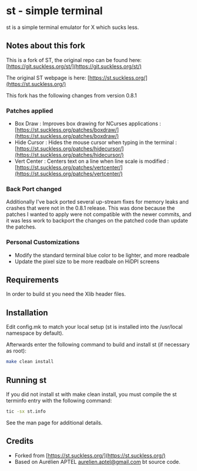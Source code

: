 # st - simple terminal

st is a simple terminal emulator for X which sucks less.

## Notes about this fork

This is a fork of ST, the original repo can be found here: [https://git.suckless.org/st/](https://git.suckless.org/st/)

The original ST webpage is here: [https://st.suckless.org/](https://st.suckless.org/)

This fork has the following changes from version 0.8.1

### Patches applied

* Box Draw : Improves box drawing for NCurses applications : [https://st.suckless.org/patches/boxdraw/](https://st.suckless.org/patches/boxdraw/)
* Hide Cursor : Hides the mouse cursor when typing in the terminal : [https://st.suckless.org/patches/hidecursor/](https://st.suckless.org/patches/hidecursor/)
* Vert Center : Centers text on a line when line scale is modified : [https://st.suckless.org/patches/vertcenter/](https://st.suckless.org/patches/vertcenter/)

### Back Port changed

Additionally I've back ported several up-stream fixes for memory leaks and crashes that were not in the 0.8.1 release.
This was done because the patches I wanted to apply were not compatible with the newer commits, and it was less work to
backport the changes on the patched code than update the patches.

### Personal Customizations

* Modify the standard terminal blue color to be lighter, and more readbale
* Update the pixel size to be more readbale on HiDPI screens

## Requirements

In order to build st you need the Xlib header files.

## Installation

Edit config.mk to match your local setup (st is installed into
the /usr/local namespace by default).

Afterwards enter the following command to build and install st (if
necessary as root):

```bash
make clean install
```

## Running st

If you did not install st with make clean install, you must compile
the st terminfo entry with the following command:

```bash
tic -sx st.info
```

See the man page for additional details.

## Credits

* Forked from [https://st.suckless.org/](https://st.suckless.org/)
* Based on Aurélien APTEL aurelien.aptel@gmail.com bt source code.
